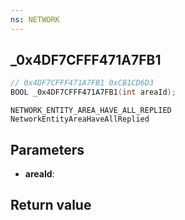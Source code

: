 ```yaml
---
ns: NETWORK
---
```

## _0x4DF7CFFF471A7FB1

```c
// 0x4DF7CFFF471A7FB1 0xCB1CD6D3
BOOL _0x4DF7CFFF471A7FB1(int areaId);
```

```
NETWORK_ENTITY_AREA_HAVE_ALL_REPLIED
NetworkEntityAreaHaveAllReplied
```

## Parameters
* **areaId**: 

## Return value
